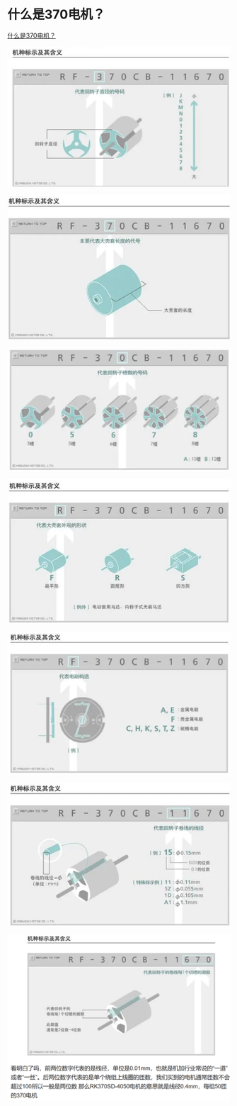 # 什么是370电机？

[什么是370电机？](https://www.bilibili.com/read/cv18805271/)

![](370motor_img/3.png)

![](370motor_img/7.png)

![](370motor_img/0.png)

![](370motor_img/R.png)

![](370motor_img/F.png)

![](370motor_img/11.png)

![](370motor_img/670.png)


